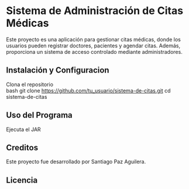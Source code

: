 # Sistema de Administración de Citas Médicas

Este proyecto es una aplicación para gestionar citas médicas, donde los usuarios pueden registrar doctores, pacientes y agendar citas. Además, proporciona un sistema de acceso controlado mediante administradores.

## Instalación y Configuracion
Clona el repositorio  
   bash
   git clone https://github.com/tu_usuario/sistema-de-citas.git
   cd sistema-de-citas

## Uso del Programa
Ejecuta el JAR

## Creditos 
Este proyecto fue desarrollado por Santiago Paz Aguilera.

## Licencia

